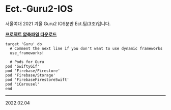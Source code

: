 # Ect.-Guru2-IOS
서울여대 2021 겨울 Guru2 IOS분반 
Ect.팀(3조)입니다.

**[프로젝트 압축파일 다운로드](https://drive.google.com/file/d/1sWNwhn49mDeNpU3ul2YdfEketAokX9mB/view?usp=sharing)**

```
target 'Guru' do
  # Comment the next line if you don't want to use dynamic frameworks
  use_frameworks!

  # Pods for Guru
pod 'SwiftyGif'
pod 'Firebase/Firestore'
pod 'Firebase/Storage'
pod 'FirebaseFirestoreSwift'
pod 'iCarousel'
end
```


---
2022.02.04
